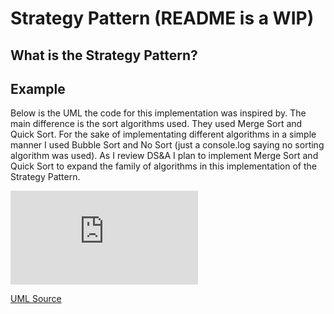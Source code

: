 # Strategy Pattern (README is a WIP)

## What is the Strategy Pattern?

## Example

Below is the UML the code for this implementation was inspired by. The main difference is the sort algorithms used. They used Merge Sort and Quick Sort. For the sake of implementating different algorithms in a simple manner I used Bubble Sort and No Sort (just a console.log saying no sorting algorithm was used). As I review DS&A I plan to implement Merge Sort and Quick Sort to expand the family of algorithms in this implementation of the Strategy Pattern.

![UML Image](https://java2blog.com/wp-content/webpc-passthru.php?src=https://java2blog.com/wp-content/uploads/2018/04/classDigramStrategyPattern.jpg&nocache=1)

[UML Source](https://java2blog.com/wp-content/webpc-passthru.php?src=https://java2blog.com/wp-content/uploads/2018/04/classDigramStrategyPattern.jpg&nocache=1)
